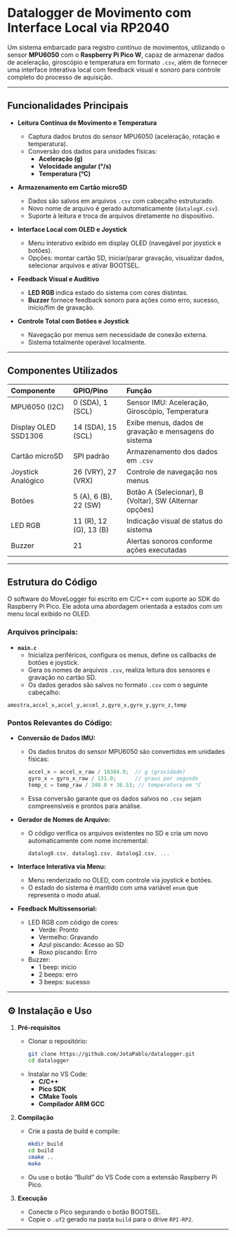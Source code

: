 # Datalogger de Movimento com Interface Local via RP2040

Um sistema embarcado para registro contínuo de movimentos, utilizando o sensor **MPU6050** com o **Raspberry Pi Pico W**, capaz de armazenar dados de aceleração, giroscópio e temperatura em formato `.csv`, além de fornecer uma interface interativa local com feedback visual e sonoro para controle completo do processo de aquisição.

---

## Funcionalidades Principais

-   **Leitura Contínua de Movimento e Temperatura**
    -   Captura dados brutos do sensor MPU6050 (aceleração, rotação e temperatura).
    -   Conversão dos dados para unidades físicas:  
        -   **Aceleração (g)**  
        -   **Velocidade angular (°/s)**  
        -   **Temperatura (°C)**

-   **Armazenamento em Cartão microSD**
    -   Dados são salvos em arquivos `.csv` com cabeçalho estruturado.
    -   Novo nome de arquivo é gerado automaticamente (`datalogX.csv`).
    -   Suporte à leitura e troca de arquivos diretamente no dispositivo.

-   **Interface Local com OLED e Joystick**
    -   Menu interativo exibido em display OLED (navegável por joystick e botões).
    -   Opções: montar cartão SD, iniciar/parar gravação, visualizar dados, selecionar arquivos e ativar BOOTSEL.

-   **Feedback Visual e Auditivo**
    -   **LED RGB** indica estado do sistema com cores distintas.
    -   **Buzzer** fornece feedback sonoro para ações como erro, sucesso, início/fim de gravação.

-   **Controle Total com Botões e Joystick**
    -   Navegação por menus sem necessidade de conexão externa.
    -   Sistema totalmente operável localmente.

---

## Componentes Utilizados

| Componente           | GPIO/Pino             | Função                                                                 |
| :------------------- | :-------------------- | :--------------------------------------------------------------------- |
| MPU6050 (I2C)        | 0 (SDA), 1 (SCL)      | Sensor IMU: Aceleração, Giroscópio, Temperatura                        |
| Display OLED SSD1306 | 14 (SDA), 15 (SCL)    | Exibe menus, dados de gravação e mensagens do sistema                  |
| Cartão microSD       | SPI padrão   | Armazenamento dos dados em `.csv`                                     |
| Joystick Analógico   | 26 (VRY), 27 (VRX)    | Controle de navegação nos menus                                        |
| Botões               | 5 (A), 6 (B), 22 (SW) | Botão A (Selecionar), B (Voltar), SW (Alternar opções)                |
| LED RGB              | 11 (R), 12 (G), 13 (B)| Indicação visual de status do sistema                                 |
| Buzzer               | 21                    | Alertas sonoros conforme ações executadas                             |

---

## Estrutura do Código

O software do MoveLogger foi escrito em C/C++ com suporte ao SDK do Raspberry Pi Pico. Ele adota uma abordagem orientada a estados com um menu local exibido no OLED.

### Arquivos principais:

-   **`main.c`**
    -   Inicializa periféricos, configura os menus, define os callbacks de botões e joystick.
    -   Gera os nomes de arquivos `.csv`, realiza leitura dos sensores e gravação no cartão SD.
    -   Os dados gerados são salvos no formato `.csv` com o seguinte cabeçalho:

```csv
amostra,accel_x,accel_y,accel_z,gyro_x,gyro_y,gyro_z,temp
```

### Pontos Relevantes do Código:

-   **Conversão de Dados IMU:**
    -   Os dados brutos do sensor MPU6050 são convertidos em unidades físicas:
        ```c
        accel_x = accel_x_raw / 16384.0;  // g (gravidade)
        gyro_x = gyro_x_raw / 131.0;      // graus por segundo
        temp_c = temp_raw / 340.0 + 36.53; // temperatura em °C
        ```
    -   Essa conversão garante que os dados salvos no `.csv` sejam compreensíveis e prontos para análise.

-   **Gerador de Nomes de Arquivo:**
    -   O código verifica os arquivos existentes no SD e cria um novo automaticamente com nome incremental:
        ```c
        datalog0.csv, datalog1.csv, datalog2.csv, ...
        ```

-   **Interface Interativa via Menu:**
    -   Menu renderizado no OLED, com controle via joystick e botões.
    -   O estado do sistema é mantido com uma variável `enum` que representa o modo atual.

-   **Feedback Multissensorial:**
    -   LED RGB com código de cores:
        -   Verde: Pronto
        -   Vermelho: Gravando
        -   Azul piscando: Acesso ao SD
        -   Roxo piscando: Erro
    -   Buzzer:
        -   1 beep: início
        -   2 beeps: erro
        -   3 beeps: sucesso

---

## ⚙️ Instalação e Uso

1. **Pré-requisitos**
   - Clonar o repositório:
     ```bash
     git clone https://github.com/JotaPablo/datalogger.git
     cd datalogger
     ```
   - Instalar no VS Code:
     - **C/C++**
     - **Pico SDK**
     - **CMake Tools**
     - **Compilador ARM GCC**

2. **Compilação**
   - Crie a pasta de build e compile:
     ```bash
     mkdir build
     cd build
     cmake ..
     make
     ```
   - Ou use o botão “Build” do VS Code com a extensão Raspberry Pi Pico.

3. **Execução**
   - Conecte o Pico segurando o botão BOOTSEL.
   - Copie o `.uf2` gerado na pasta `build` para o drive `RPI-RP2`.

---


